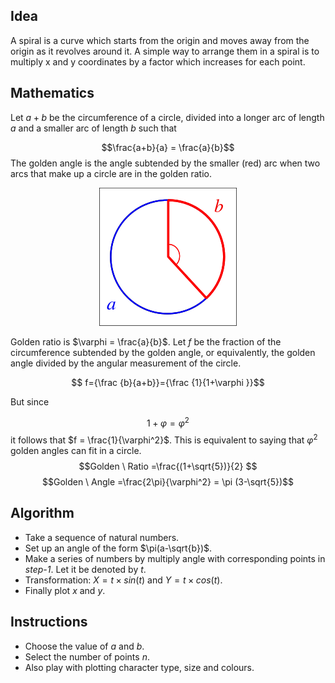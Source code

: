 ## Idea
A spiral is a curve which starts from the origin and moves away from the origin as it revolves around it. A simple way to arrange them in a spiral is to multiply x and y coordinates by a factor which increases for each point.

## Mathematics
Let $a+b$ be the circumference of a circle, divided into a longer arc of length $a$ and a smaller arc of length $b$ such that

$$\frac{a+b}{a} = \frac{a}{b}$$
The golden angle is the angle subtended by the smaller (red) arc when two arcs that make up a circle are in the golden ratio.

<style>
    .img-container{
        text-align: center;
    }
</style>
<div class = "img-container">
    <a href = "https://en.wikipedia.org/wiki/Golden_angle">
        <img src = "Golden_Angle.png">
    </a>
</div>

Golden ratio is $\varphi = \frac{a}{b}$. 
Let $f$ be the fraction of the circumference subtended by the golden angle, or equivalently, the golden angle divided by the angular measurement of the circle.

$$ f={\frac {b}{a+b}}={\frac {1}{1+\varphi }}$$

But since

$$1+\varphi=\varphi ^{2}$$
it follows that $f = \frac{1}{\varphi^2}$. This is equivalent to saying that $\varphi^2$ golden angles can fit in a circle.
$$Golden \ Ratio =\frac{(1+\sqrt{5})}{2} $$
$$Golden \ Angle =\frac{2\pi}{\varphi^2} = \pi (3-\sqrt{5})$$

## Algorithm
- Take a sequence of natural numbers.
- Set up an angle of the form $\pi(a-\sqrt{b})$.
- Make a series of numbers by multiply angle with corresponding points in *step-1*. Let it be denoted by $t$.
- Transformation: $X = t \times sin(t)$ and $Y = t \times cos(t)$.
- Finally plot $x$ and $y$.

## Instructions
- Choose the value of $a$ and $b$.
- Select the number of points $n$.
- Also play with plotting character type, size and colours.